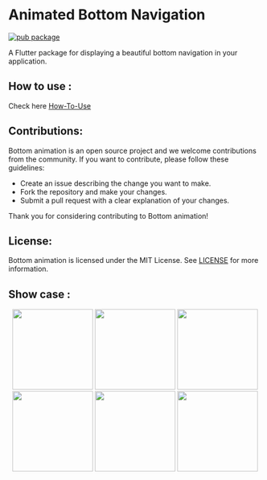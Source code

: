 # Animated Bottom Navigation

[![pub package](https://img.shields.io/pub/v/bottom_animation?color=green&style=flat-square)](https://pub.dev/packages/bottom_animation)

A Flutter package for displaying a beautiful bottom navigation in your application.

## How to use :
Check here [How-To-Use](https://github.com/mahmoud-eslami/bottom-animation/blob/master/HOWTOUSE.md) 

## Contributions:

Bottom animation is an open source project and we welcome contributions from the community. If you want to contribute, please follow these guidelines:

- Create an issue describing the change you want to make.
- Fork the repository and make your changes.
- Submit a pull request with a clear explanation of your changes.

Thank you for considering contributing to Bottom animation!

## License:

Bottom animation is licensed under the MIT License. See [LICENSE](https://github.com/mahmoud-eslami/bottom-animation/blob/master/LICENSE) for more information.

## Show case :

<p align="center">
<img src="https://raw.githubusercontent.com/mahmoud-eslami/bottom_animation/master/files/ezgif.com-gif-maker3.gif" width="160"> <img src="https://raw.githubusercontent.com/mahmoud-eslami/bottom_animation/master/files/ezgif.com-gif-maker%20(1).gif" width="160">
<img src="https://raw.githubusercontent.com/mahmoud-eslami/bottom_animation/master/files/ezgif.com-gif-maker%20(2).gif" width="160">
<img src="https://github.com/mahmoud-eslami/bottom_animation/blob/master/files/purple-showCase.gif" width="160">
<img src="https://raw.githubusercontent.com/mahmoud-eslami/bottom_animation/master/files/ezgif.com-gif-maker.gif" width="160">
<img src="https://github.com/mahmoud-eslami/bottom_animation/blob/master/files/black-showCase.gif" width="160">
</p>
